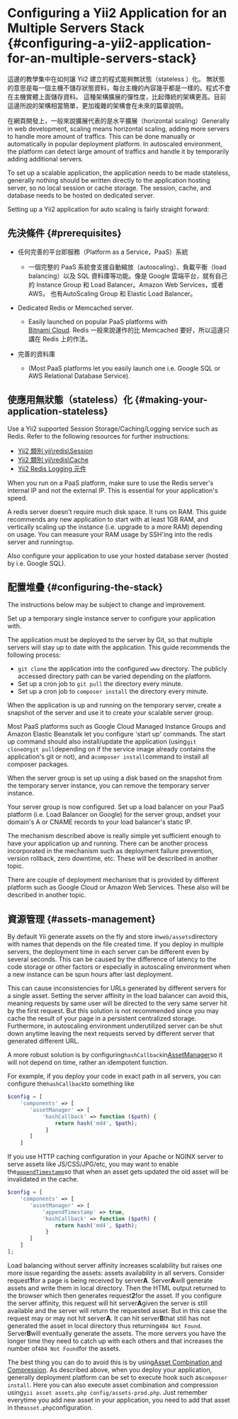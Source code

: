 # Configuring a Yii2 Application for an Multiple Servers Stack {#configuring-a-yii2-application-for-an-multiple-servers-stack}

這邊的教學集中在如何讓  Yii2 建立的程式能夠無狀態（stateless ）化。 無狀態的意思是每一個主機不儲存狀態資料，每台主機的內容幾乎都是一樣的。程式不會在主機實體上面儲存資料。 這種架構擴展的彈性度，比起傳統的架構更高。目前這邊所說的架構相當簡單，更加複雜的架構會在未來的篇章說明。 

在網頁開發上，一般來說擴展代表的是水平擴展（horizontal scaling）Generally in web development, scaling means horizontal scaling, adding more servers to handle more amount of traffics. This can be done manually or automatically in popular deployment platform. In autoscaled environment, the platform can detect large amount of traffics and handle it by temporarily adding additional servers.

To set up a scalable application, the application needs to be made stateless, generally nothing should be written directly to the application hosting server, so no local session or cache storage. The session, cache, and database needs to be hosted on dedicated server.

Setting up a Yii2 application for auto scaling is fairly straight forward:

## 先決條件 {#prerequisites}

* 任何完善的平台即服務（Platform as a Service，PaaS）系統

  * 一個完整的 PaaS 系統會支援自動縮放（autoscaling）、負載平衡（load balancing）以及 SQL 資料庫等功能。像是 Google 雲端平台，就有自己的 Instance Group 和 Load Balancer。Amazon Web Services，或者 AWS， 也有AutoScaling Group 和 Elastic Load Balancer。

* Dedicated Redis or Memcached server. 

  * Easily launched on popular PaaS platforms with  
    [Bitnami Cloud](https://bitnami.com/cloud). Redis 一般來說運作的比 Memcached 要好，所以這邊只講在 Redis 上的作法。

* 完善的資料庫

  *  \(Most PaaS platforms let you easily launch one i.e. Google SQL or AWS Relational Database Service\).

## 使應用無狀態（stateless）化 {#making-your-application-stateless}

Use a Yii2 supported Session Storage/Caching/Logging service such as Redis. Refer to the following resources for further instructions:

* [Yii2 類別 yii\redis\Session](http://www.yiiframework.com/doc-2.0/yii-redis-session.html)
* [Yii2 類別 yii\redis\Cache](http://www.yiiframework.com/doc-2.0/yii-redis-cache.html)
* [Yii2 Redis Logging 元件](https://github.com/JackyChan/yii2-redis-log)

When you run on a PaaS platform, make sure to use the Redis server's internal IP and not the external IP. This is essential for your application's speed.

A redis server doesn't require much disk space. It runs on RAM. This guide recommends any new application to start with at least 1GB RAM, and vertically scaling up the instance \(i.e. upgrade to a more RAM\) depending on usage. You can measure your RAM usage by SSH'ing into the redis server and running`top`.

Also configure your application to use your hosted database server \(hosted by i.e. Google SQL\).

## 配置堆疊 {#configuring-the-stack}

The instructions below may be subject to change and improvement.

Set up a temporary single instance server to configure your application with.

The application must be deployed to the server by Git, so that multiple servers will stay up to date with the application. This guide recommends the following process:

* `git clone`
  the application into the configured
  `www`
  directory. The publicly accessed directory path can be varied depending on the platform.
* Set up a cron job to
  `git pull`
  the directory every minute.
* Set up a cron job to
  `composer install`
  the directory every minute.

When the application is up and running on the temporary server, create a snapshot of the server and use it to create your scalable server group.

Most PaaS platforms such as Google Cloud Managed Instance Groups and Amazon Elastic Beanstalk let you configure 'start up' commands. The start up command should also install/update the application \(using`git clone`or`git pull`depending on if the service image already contains the application's git or not\), and a`composer install`command to install all composer packages.

When the server group is set up using a disk based on the snapshot from the temporary server instance, you can remove the temporary server instance.

Your server group is now configured. Set up a load balancer on your PaaS platform \(i.e. Load Balancer on Google\) for the server group, andset your domain's A or CNAME records to your load balancer's static IP.

The mechanism described above is really simple yet sufficient enough to have your application up and running. There can be another process incorporated in the mechanism such as deployment failure prevention, version rollback, zero downtime, etc. These will be described in another topic.

There are couple of deployment mechanism that is provided by different platform such as Google Cloud or Amazon Web Services. These also will be described in another topic.

## 資源管理 {#assets-management}

By default Yii generate assets on the fly and store in`web/assets`directory with names that depends on the file created time. If you deploy in multiple servers, the deployment time in each server can be different even by several seconds. This can be caused by the difference of latency to the code storage or other factors or especially in autoscaling environment when a new instance can be spun hours after last deployment.

This can cause inconsistencies for URLs generated by different servers for a single asset. Setting the server affinity in the load balancer can avoid this, meaning requests by same user will be directed to the very same server hit by the first request. But this solution is not recommended since you may cache the result of your page in a persistent centralized storage. Furthermore, in autoscaling environment underutilized server can be shut down anytime leaving the next requests served by different server that generated different URL.

A more robust solution is by configuring`hashCallback`in[AssetManager](http://www.yiiframework.com/doc-2.0/yii-web-assetmanager.html#%24hashCallback-detail)so it will not depend on time, rather an idempotent function.

For example, if you deploy your code in exact path in all servers, you can configure the`hashCallback`to something like

```php
$config = [
    'components' => [
       'assetManager' => [
           'hashCallback' => function ($path) {
               return hash('md4', $path);
            }    
       ]
    ]
```

If you use HTTP caching configuration in your Apache or NGINX server to serve assets like JS/CSS/JPG/etc, you may want to enable the[`appendTimestamp`](http://www.yiiframework.com/doc-2.0/yii-web-assetmanager.html#%24appendTimestamp-detail)so that when an asset gets updated the old asset will be invalidated in the cache.

```php
$config = [
    'components' => [
       'assetManager' => [
           'appendTimestamp' => true,
           'hashCallback' => function ($path) {
               return hash('md4', $path);
            }    
       ]
    ]
];
```

Load balancing without server affinity increases scalability but raises one more issue regarding the assets: assets availability in all servers. Consider request**1**for a page is being received by server**A**. Server**A**will generate assets and write them in local directory. Then the HTML output returned to the browser which then generates request**2**for the asset. If you configure the server affinity, this request will hit server**A**given the server is still available and the server will return the requested asset. But in this case the request may or may not hit server**A**. It can hit server**B**that still has not generated the asset in local directory thus returning`404 Not Found`. Server**B**will eventually generate the assets. The more servers you have the longer time they need to catch up with each others and that increases the number of`404 Not Found`for the assets.

The best thing you can do to avoid this is by using[Asset Combination and Compression](http://www.yiiframework.com/doc-2.0/guide-structure-assets.html#combining-compressing-assets). As described above, when you deploy your application, generally deployment platform can be set to execute hook such as`composer install`. Here you can also execute asset combination and compression using`yii asset assets.php config/assets-prod.php`. Just remember everytime you add new asset in your application, you need to add that asset in the`asset.php`configuration.

